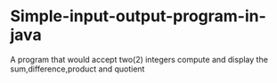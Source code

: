 # Simple-input-output-program-in-java
A program that would accept two(2) integers    compute and display the sum,difference,product and quotient
